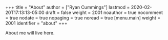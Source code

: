 +++
title = "About"
author = ["Ryan Cummings"]
lastmod = 2020-02-20T17:13:13-05:00
draft = false
weight = 2001
noauthor = true
nocomment = true
nodate = true
nopaging = true
noread = true
[menu.main]
  weight = 2001
  identifier = "about"
+++

About me will live here.
